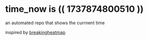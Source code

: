 # time_now is (( 1737874800510 ))

an automated repo that shows the currnent time

inspired by [breakingheatmap](https://github.com/breakingheatmap/breakingheatmap)